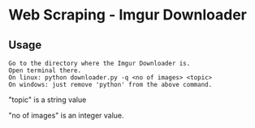 # Web Scraping - Imgur Downloader

## Usage
    Go to the directory where the Imgur Downloader is.
    Open terminal there.
    On linux: python downloader.py -q <no of images> <topic>
    On windows: just remove 'python' from the above command.
    
"topic" is a string value


"no of images" is an integer value.
